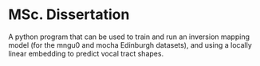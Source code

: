 # MSc. Dissertation

A python program that can be used to train and run an inversion mapping model (for the mngu0 and mocha Edinburgh datasets), and using a locally linear embedding to predict vocal tract shapes.
